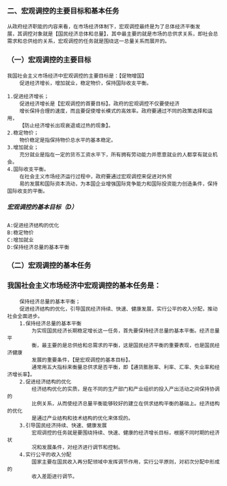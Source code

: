 ### 二、宏观调控的主要目标和基本任务
    从政府经济职能的内容来看，在市场经济体制下，宏观调控最终是为了总体经济平衡发
    展，其调控对象就是【国民经济总体和总量】，其中最主要的就是市场的总供求关系，即社会总
    需求和总供给的关系，宏观调控的任务就是围绕这一总量关系而展开的。
    
### （一）宏观调控的主要目标
    我国社会主义市场经济中宏观调控的主要目标是：【促物增国】
        促进经济增长，增加就业，稳定物价，保持国际收支平衡。
        
    1.促进经济增长；
        促进经济增长是【宏观调控的首要目标】。政府的宏观调控不仅要使经济
        增长保持合理的速度，而且要促使增长模式的高效率。政府要通过不同的政策选择和运用，
        【防止经济增长出现衰退或过热的现象】。
    2.稳定物价；
        物价稳定是指保持物价总水平的基本稳定。
    3.增加就业；
        充分就业是指在一定的货币工资水平下，所有拥有劳动能力并愿意就业的人都享有就业机会。
    4.国际收支平衡。
        在社会主义市场经济运行过程中，政府要通过宏观调控来促进对外贸
        易的发展和国际资本流动，为本国企业增强国际竞争能力和国际投资能力创造条件，保持国际收支的平衡。

##### 宏观调控的基本目标（D）
    A:促进经济结构的优化
    B:稳定物价
    C:增加就业
    D:保持经济总量的基本平衡



### （二）宏观调控的基本任务
### 我国社会主义市场经济中宏观调控的基本任务是：
        保持经济总量的基本平衡；
        促进经济结构的优化，引导国民经济持续、快速、健康发展，实行公平的收入分配，推动社会全面进步。
        1.保持经济总量的基本平衡
            为实现国民经济长期稳定增长这一任务，首先要保持经济总量的基本平衡。经济总量平
            衡，最主要的是总供给和总需求的平衡，这是国民经济平衡的重要表现，也是国民经济健康
            发展的重要条件，【是宏观调控的基本目标】。
            通常用五大指标来衡量总供求是否平衡，即【通货膨胀率、利率、汇率、失业率和经济增长率】。
        2.促进经济结构的优化
            经济结构优化的实质，是在不同的生产部门和产业组织的投入产出活动之间保持协调的
            比例关系，从而使经济总量平衡能够较好的建立在供求结构平衡的基础上。经济结构的优化
            是通过产业结构和技术结构的优化来体现的。
        3.引导国民经济持续、快速、健康发展
            宏观调控的任务就是要围绕持续、快速、健康的经济增长目标，根据不同时期的经济状
            况和发展条件，对经济进行调节和控制。
        4.实行公平的收入分配
            国家主要在国民收入再分配领域中发挥调节作用，实行公平原则，对初次分配中形成的
            收入差距进行调节。
